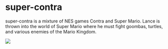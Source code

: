 # super-contra
super-contra is a mixture of NES games Contra and Super Mario. Lance is thrown into the world of Super Mario where he must fight goombas, turtles, and various enemies of the Mario Kingdom. 


![](http://url/to/img.png)
